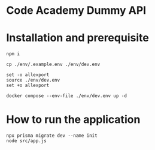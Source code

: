 # Code Academy Dummy API

# Installation and prerequisite

```
npm i

cp ./env/.example.env ./env/dev.env

set -o allexport
source ./env/dev.env
set +o allexport

docker compose --env-file ./env/dev.env up -d
```

# How to run the application

```
npx prisma migrate dev --name init
node src/app.js
```